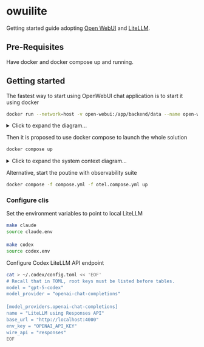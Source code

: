 # owuilite

Getting started guide adopting [Open WebUI][#openwebui] and [LiteLLM][#litellm].

## Pre-Requisites

Have docker and docker compose up and running.

## Getting started

The fastest way to start using OpenWebUI chat application is to start it using docker

```bash
docker run --network=host -v open-webui:/app/backend/data --name open-webui ghcr.io/open-webui/open-webui:v0.6.33
```

<details>
<summary>Click to expand the diagram...</summary>

![simple openwebui](diagrams/simple-openwebui.png)
</details>

Then it is proposed to use docker compose to launch the whole solution

```bash
docker compose up
```

<details>
<summary>Click to expand the system context diagram...</summary>

![system context diagram](diagrams/system-context-autoscaling.png)

Systems deployed to run the solution :

| System | Description |
|--------|-------------|
| [Open WebUI][#openwebui]  | This is the main user interface. |
| [LiteLLM][#litellm]       | This is the LLMs proxy for exposing Azure LLMs through an OpenAI API specification. |
| [PostgreSQL][#postgresql] | SQL database used to store all configurations and persisted data for OpenWebUI and LiteLLM. |
| [Valkey][#valkey]         | Valkey is a Redis alternative and is used to manage the Websockets for live interactivity with multiple running OpenWebUI instances and sharing some cached states. |
| [Qdrant][#qdrant]         | Vector database used to store vectorized documents uploaded into OpenWebUI and for RAG. |
| [MinIO][#minio]           | Object store used to store uploaded documents from OpenWebUI in a central place. |
| [mcpo][#mcpo]             | NOT CONFIGURED YET. To run officially supported [MCP servers][#mcpserver] for Agentic workflows via MCP. |

</details>

Alternative, start the poutine with observability suite

```bash
docker compose -f compose.yml -f otel.compose.yml up
```

### Configure clis

Set the environment variables to point to local LiteLLM

```bash
make claude
source claude.env

make codex
source codex.env
```

Configure Codex LiteLLM API endpoint

```bash
cat > ~/.codex/config.toml << 'EOF'
# Recall that in TOML, root keys must be listed before tables.
model = "gpt-5-codex"
model_provider = "openai-chat-completions"

[model_providers.openai-chat-completions]
name = "LiteLLM using Responses API"
base_url = "http://localhost:4000"
env_key = "OPENAI_API_KEY"
wire_api = "responses"
EOF
```

[#openwebui]: https://github.com/open-webui/open-webui
[#litellm]: https://github.com/BerriAI/litellm
[#postgresql]: https://www.postgresql.org/
[#valkey]: https://github.com/valkey-io/valkey
[#qdrant]: https://github.com/qdrant/qdrant
[#minio]: https://github.com/minio/minio
[#mcpo]: https://github.com/open-webui/mcpo
[#mcpserver]: https://github.com/modelcontextprotocol/servers